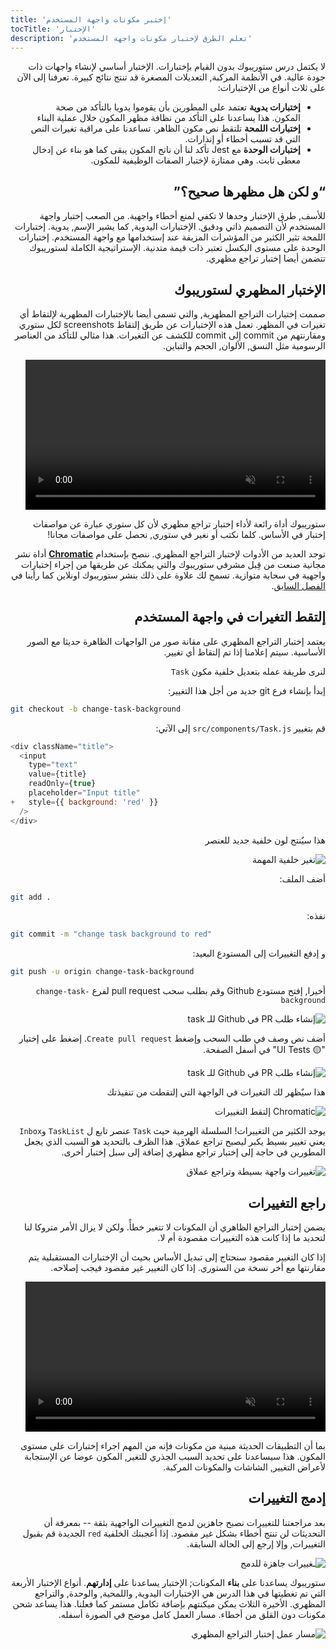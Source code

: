 ```yaml
---
title: 'إختبر مكونات واجهة المستخدم'
tocTitle: 'الإختبار'
description: 'تعلم الطرق لإختبار مكونات واجهة المستخدم'
---
```


<div style="direction: rtl">

لا يكتمل درس ستوريبوك بدون القيام بإختبارات. الإختبار أساسي لإنشاء واجهات ذات جودة عالية. في الأنظمة المركبة, التعديلات المصغرة قد تنتج نتائج كبيرة. تعرفنا إلى الآن على ثلاث أنواع من الإختبارات:

- **إختبارات يدوية** تعتمد على المطورين بأن يقوموا يدويا بالتأكد من صحة المكون. هذا يساعدنا على التأكد من نظافة مظهر المكون خلال عملية البناء
- **إختبارات اللمحة** تلتقط نص مكون الظاهر. تساعدنا على مراقبة تغيرات النص التي قد تسبب أخطاء أو إنذارات.
- **إختبارات الوحدة** مع Jest تأكد لنا أن ناتج المكون يبقى كما هو بناء عن إدخال معطى ثابت. وهي ممتازة لإختبار الصفات الوظيفية للمكون.

## “و لكن هل مظهرها صحيح؟”

للأسف, طرق الإختبار وحدها لا تكفي لمنع أخطاء واجهية. من الصعب إختبار واجهة المستخدم لأن التصميم ذاتي ودقيق. الإختبارات اليدوية, كما يشير الإسم, يدوية. إختبارات اللمحة تثير الكثير من المؤشرات المزيفة عند إستخدامها مع واجهة المستخدم. إختبارات الوحدة على مستوى البكسل تعتبر ذات قيمة متدنية. الإستراتيجية الكاملة لستوريبوك تتضمن أيضا إختبار تراجع مظهري.

## الإختبار المظهري لستوريبوك

صممت إختبارات التراجع المظهرية, والتي تسمى أيضا بالإختبارات المظهرية لإلتقاط أي تغيرات في المظهر. تعمل هذه الإختبارات عن طريق إلتقاط screenshots لكل ستوري ومقارنتهم من commit إلى commit للكشف عن التغيرات. هذا مثالي للتأكد من العناصر الرسومية مثل النسق, الألوان, الحجم والتباين.

<video autoPlay muted playsInline loop style="width:480px; margin: 0 auto;">
  <source
    src="/intro-to-storybook/visual-regression-testing.mp4"
    type="video/mp4"
  />
</video>

ستوريبوك أداة رائعة لأداء إختبار تراجع مظهري لأن كل ستوري عبارة عن مواصفات إختبار في الأساس. كلما نكتب أو نغير في ستوري, نحصل على مواصفات مجانا!

توجد العديد من الأدوات لإختبار التراجع المظهري. ننصح بإستخدام [**Chromatic**](https://www.chromatic.com/) أداة نشر مجانية صنعت من قِبل مشرفي ستوريبوك والتي يمكنك عن طريقها من إجراء إختبارات واجهية في سحابة متوازية. تسمح لك علاوة على ذلك بنشر ستوريبوك اونلاين كما رأينا في [الفصل السابق](/intro-to-storybook/react/en/deploy/).

## إلتقط التغيرات في واجهة المستخدم

يعتمد إختبار التراجع المظهري على مقانة صور من الواجهات الظاهرة حديثا مع الصور الأساسية. سيتم إعلامنا إذا تم إلتقاط أي تغيير.

لنرى طريقة عمله بتعديل خلفية مكون `Task`

إبدأ بإنشاء فرع git جديد من أجل هذا التغيير:

<div style="direction: ltr">

```bash
git checkout -b change-task-background
```

</div>

قم بتغيير `src/components/Task.js` إلى الآتي:

<div style="direction: ltr">

```diff:title=src/components/Task.js
<div className="title">
  <input
    type="text"
    value={title}
    readOnly={true}
    placeholder="Input title"
+   style={{ background: 'red' }}
  />
</div>

```

</div>

هذا سيٌنتج لون خلفية جديد للعنصر

![تغير خلفية المهمة](/intro-to-storybook/chromatic-task-change.png)

أضف الملف:

<div style="direction: ltr">

```bash
git add .
```

</div>

نفذه:

<div style="direction: ltr">

```bash
git commit -m "change task background to red"
```

</div>

و إدفع التغييرات إلى المستودع البعيد:

<div style="direction: ltr">

```bash
git push -u origin change-task-background
```

</div>

أخيرا, إفتح مستودع Github وقم بطلب سحب pull request لفرع `change-task-background`

![إنشاء طلب PR في Github للـ task](/github/pull-request-background.png)

أضف نص وصف في طلب السحب وإضغط `Create pull request`. إضغط على إختيار "🟡 UI Tests" في أسفل الصفحة.

![إنشاء طلب PR في Github للـ task](/github/pull-request-background-ok.png)

هذا سيٌظهر لك التغيرات في الواجهة التي إلتقطت من تنفيذتك

![Chromatic إلتقط التغييرات](/intro-to-storybook/chromatic-catch-changes.png)

يوجد الكثير من التغييرات! السلسلة الهرمية حيث `Task` عنصر تابع ل `TaskList` و`Inbox` يعني تغيير بسيط يكبر ليصبح تراجع عملاق. هذا الظرف بالتحديد هو السبب الذي يجعل المطورين في حاجة إلى إختبار تراجع مظهري إضافة إلى سبل إختبار أخرى.

![تغييرات واجهة بسيطة وتراجع عملاق](/intro-to-storybook/minor-major-regressions.gif)

## راجع التغييرات

يضمن إختبار التراجع الظاهري أن المكونات لا تتغير خطأً. ولكن لا يزال الأمر متروكا لنا لتحديد ما إذا كانت هذه التغييرات مقصودة أم لا.

إذا كان التغيير مقصود سنحتاج إلى تبديل الأساس بحيث أن الإختبارات المستقبلية يتم مقارنتها مع أخر نسخة من الستوري. إذا كان التغيير غير مقصود فيجب إصلاحه.

<video autoPlay muted playsInline loop style="width:480px; margin: 0 auto;">
  <source
    src="/intro-to-storybook/website-workflow-review-merge-optimized.mp4"
    type="video/mp4"
  />
</video>

بما أن التطبيقات الحديثة مبنية من مكونات فإنه من المهم اجراء إختبارات على مستوى المكون. هذا سيساعدنا على تحديد السبب الجذري للتغير, المكون عوضا عن الإستجابة لأعراض التغيير, الشاشات والمكونات المركبة.

## إدمج التغييرات

بعد مراجعتنا للتغييرات نصبح جاهزين لدمج التغييرات الواجهية بثقة -- بمعرفة أن التحديثات لن تنتج أخطاء بشكل غير مقصود. إذا أعجبتك الخلفية `red` الجديدة قم بقبول التغييرات, وإلا إرجع إلى الحالة السابقة.

![ـغييرات جاهزة للدمج](/intro-to-storybook/chromatic-review-finished.png)

ستوريبوك يساعدنا على **بناء** المكونات; الإختبار يساعدنا على **إدارتهم**. أنواع الإختبار الأربعة التي تم تغطيتها في هذا الدرس هي الإختبارات اليدوية, واللمحية, والوحدة, والتراجع المظهري. الأخيرة الثلاث يمكن ميكنتهم بإضافة تكامل مستمر كما فعلنا. هذا يساعد شحن مكونات دون القلق من أخطاء. مسار العمل كامل موضح في الصورة أسفله.

![مسار عمل إختبار التراجع المظهري](/intro-to-storybook/cdd-review-workflow.png)

</div>
